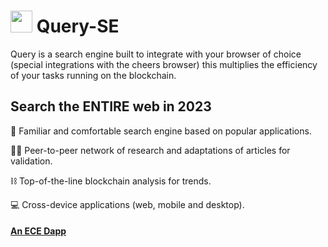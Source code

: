 #  <img src="https://user-images.githubusercontent.com/61543012/194778582-c5cbf98d-c9d6-461e-9521-d0da68dfe636.png" height="35" width="35" align-items="center" justify-content="center" /> Query-SE
Query is a search engine built to integrate with your browser of choice (special integrations with the cheers browser) this multiplies the efficiency of your tasks running on the blockchain.

## Search the ENTIRE web in 2023

🔎 Familiar and comfortable search engine based on popular applications.

🙋‍♂️ Peer-to-peer network of research and adaptations of articles for validation.

⛓️ Top-of-the-line blockchain analysis for trends.

💻 Cross-device applications (web, mobile and desktop).

#### [An ECE Dapp](https://github.com/elicharlese)
